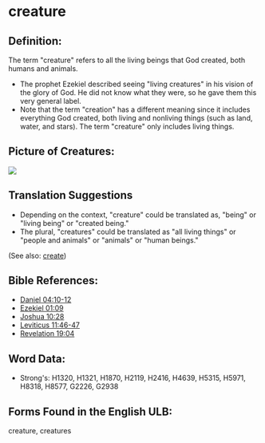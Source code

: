 # creature

## Definition:

The term "creature" refers to all the living beings that God created, both humans and animals.

* The prophet Ezekiel described seeing "living creatures" in his vision of the glory of God. He did not know what they were, so he gave them this very general label.
* Note that the term "creation" has a different meaning since it includes everything God created, both living and nonliving things (such as land, water, and stars). The term "creature" only includes living things.

## Picture of Creatures:

<a href="https://content.bibletranslationtools.org/WycliffeAssociates/en_tw/raw/branch/master/PNGs/c/Creature_bw.png"><img src="https://content.bibletranslationtools.org/WycliffeAssociates/en_tw/raw/branch/master/PNGs/c/Creature_bw.png" ></a>

## Translation Suggestions

* Depending on the context, "creature" could be translated as, "being" or "living being" or "created being."
* The plural, "creatures" could be translated as "all living things" or "people and animals" or "animals" or "human beings."

(See also: [create](../other/creation.md))

## Bible References:

* [Daniel 04:10-12](rc://en/tn/help/dan/04/10)
* [Ezekiel 01:09](rc://en/tn/help/ezk/01/09)
* [Joshua 10:28](rc://en/tn/help/jos/10/28)
* [Leviticus 11:46-47](rc://en/tn/help/lev/11/46)
* [Revelation 19:04](rc://en/tn/help/rev/19/04)

## Word Data:

* Strong's: H1320, H1321, H1870, H2119, H2416, H4639, H5315, H5971, H8318, H8577, G2226, G2938

## Forms Found in the English ULB:

creature, creatures


